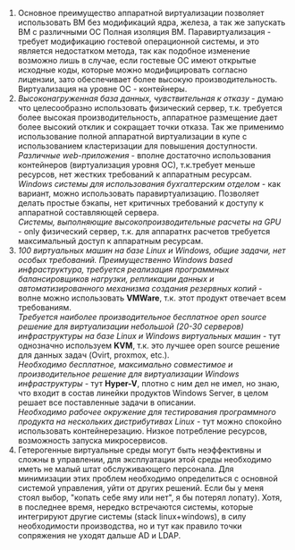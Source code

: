 1. Основное преимущество аппаратной виртуализации 
позволяет использовать ВМ без модификаций ядра, железа, а так
же запускать ВМ с различными ОС Полная изоляция ВМ. 
Паравиртуализация - требует модификацию гостевой операционной 
системы, и это является недостатком метода, так как подобное 
изменение возможно лишь в случае, если гостевые ОС имеют 
открытые исходные коды, которые можно модифицировать согласно 
лицензии, зато обеспечивает более высокую производительность.
Виртуализация на уровне ОС - контейнеры.  
2. *Высоконагруженная база данных, чувствительная к отказу* - думаю что 
целесообразно использовать физический сервер, т.к. требуется более 
высокая производительность, аппаратное размещение дает более высокий 
отклик и сокращает точки отказа. Так же применимо использование полной 
аппаратной виртуализации в купе с использованием кластеризации для 
повышения доступности.  
*Различные web-приложения* - вполне достаточно использования контейнеров
(виртуализация уровня ОС), т.к.требует меньше ресурсов, нет жестких 
требований к аппаратным ресурсам.  
*Windows системы для использования бухгалтерским отделом* - как вариант, 
можно использовать паравиртуализацию. Позволяет делать простые бэкапы, 
нет критичных требований к доступу к аппаратной составляющей сервера.  
*Системы, выполняющие высокопроизводительные расчеты на GPU* - only 
физический сервер, т.к. для аппаратнх расчетов требуется максимальный 
доступ к аппаратным ресурсам.  
3. *100 виртуальных машин на базе Linux и Windows, общие задачи, 
нет особых требований. Преимущественно Windows based инфраструктура, 
требуется реализация программных балансировщиков нагрузки, 
репликации данных и автоматизированного механизма создания 
резервных копий* - волне можно использовать **VMWare**, т.к. этот продукт
отвечает всем требованиям.  
*Требуется наиболее производительное бесплатное open source решение 
для виртуализации небольшой (20-30 серверов) инфраструктуры на базе 
Linux и Windows виртуальных машин* - тут однозначно используем **KVM**, т.к.
это лучшее open source решение для данных задач (Ovirt, proxmox, etc.).  
*Необходимо бесплатное, максимально совместимое и производительное решение 
для виртуализации Windows инфраструктуры* - тут **Hyper-V**, плотно с ним 
дел не имел, но знаю, что входит в состав линейки продуктов Windows Server,
в целом решает все поставленные задачи в описании.  
*Необходимо рабочее окружение для тестирования программного продукта на
нескольких дистрибутивах Linux* - тут можно спокойно использовать
контейнерезацию. Низкое потребление ресурсов, возможность запуска микросервисов.  
4. Гетерогенные виртуальные среды могут быть неэффективны и сложны 
в управлении, для эксплуатации этой среды необходимо иметь не малый
штат обслуживающего персонала. Для минимизации этих проблем необходимо
определиться с основной системой управления, уйти от других решений.
Если бы у меня стоял выбор, "копать себе яму или нет", я бы потерял лопату).
Хотя, в последнее время, нередко встречаются системы, которые интегрируют
другие системы (stack linux+windows), в силу необходимости производства, 
но и тут как правило точки сопряжения не уходят дальше AD и LDAP.
